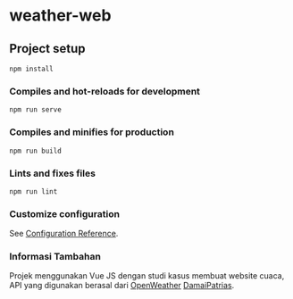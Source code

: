 # weather-web

## Project setup
```
npm install
```

### Compiles and hot-reloads for development
```
npm run serve
```

### Compiles and minifies for production
```
npm run build
```

### Lints and fixes files
```
npm run lint
```

### Customize configuration
See [Configuration Reference](https://cli.vuejs.org/config/).

### Informasi Tambahan
Projek menggunakan Vue JS dengan studi kasus membuat website cuaca, 
API yang digunakan berasal dari [OpenWeather](https://openweathermap.org/)
[DamaiPatrias](https://github.com/DamaiPatrias). 